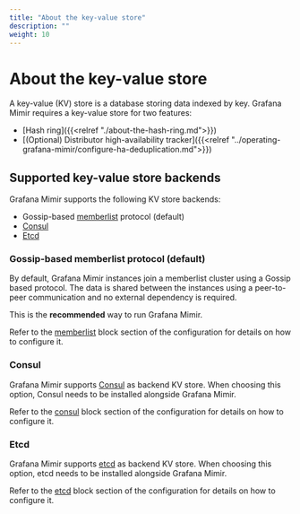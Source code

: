 ```yaml
---
title: "About the key-value store"
description: ""
weight: 10
---
```


# About the key-value store

A key-value (KV) store is a database storing data indexed by key.
Grafana Mimir requires a key-value store for two features:

- [Hash ring]({{<relref "./about-the-hash-ring.md">}})
- [(Optional) Distributor high-availability tracker]({{<relref "../operating-grafana-mimir/configure-ha-deduplication.md">}})

## Supported key-value store backends

Grafana Mimir supports the following KV store backends:

- Gossip-based [memberlist](https://github.com/hashicorp/memberlist) protocol (default)
- [Consul](https://www.consul.io)
- [Etcd](https://etcd.io)

### Gossip-based memberlist protocol (default)

By default, Grafana Mimir instances join a memberlist cluster using a Gossip based protocol.
The data is shared between the instances using a peer-to-peer communication and no external dependency is required.

This is the **recommended** way to run Grafana Mimir.

Refer to the [memberlist](../configuration/reference-configuration-parameters.md#memberlist)
block section of the configuration for details on how to configure it.

### Consul

Grafana Mimir supports [Consul](https://www.consul.io) as backend KV store.
When choosing this option, Consul needs to be installed alongside Grafana Mimir.

Refer to the [consul](../configuration/reference-configuration-parameters.md#consul)
block section of the configuration for details on how to configure it.

### Etcd

Grafana Mimir supports [etcd](https://etcd.io) as backend KV store.
When choosing this option, etcd needs to be installed alongside Grafana Mimir.

Refer to the [etcd](../configuration/reference-configuration-parameters.md#etcd)
block section of the configuration for details on how to configure it.
